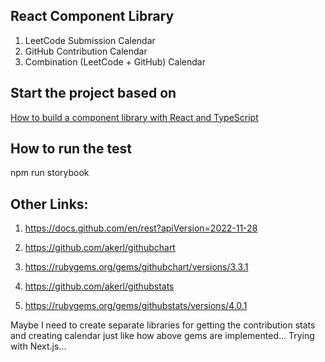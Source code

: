 ## React Component Library 
1. LeetCode Submission Calendar 
2. GitHub Contribution Calendar
3. Combination (LeetCode + GitHub) Calendar

## Start the project based on 
[How to build a component library with React and TypeScript](https://blog.logrocket.com/how-to-build-component-library-react-typescript/#integrating-storybook-into-library)

## How to run the test
npm run storybook

## Other Links: 
1. https://docs.github.com/en/rest?apiVersion=2022-11-28
2. https://github.com/akerl/githubchart
3. https://rubygems.org/gems/githubchart/versions/3.3.1

4. https://github.com/akerl/githubstats
5. https://rubygems.org/gems/githubstats/versions/4.0.1


Maybe I need to create separate libraries for getting the contribution stats and creating calendar just like how above gems are implemented... Trying with Next.js...